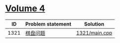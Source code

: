 # [Volume 4](http://poj.org/problemlist?volume=4)


| ID   | Problem statement                      | Solution                       |
|------|----------------------------------------|--------------------------------|
| 1321 | [棋盘问题](http://poj.org/problem?id=1321) | [1321/main.cpp](1321/main.cpp) |

